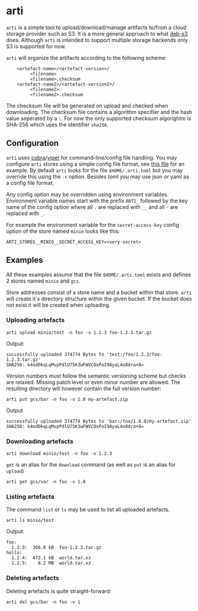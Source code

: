 # arti

`arti` is a simple tool to upload/download/manage artifacts to/from a cloud storage provider
such as S3. It is a more general approach to what [deb-s3](https://github.com/krobertson/deb-s3)
does.
Although `arti` is intended to support multiple storage backends only S3 is supported for now.

`arti` will organize the artifacts according to the following scheme:

```
    <artefact-name>/<artefact-version>/
         <filename>
         <filename>.checksum
    <artefact-name2>/<artefact-version2>/
         <filename2>
         <filename2>.checksum
```

The checksum file will be generated on upload and checked when downloading.
The checksum file contains a algorithm specifier and the hash value seperated by a `:`. For now
the only supported checksum algorightm is SHA-256 which uses the identifier `sha256`.


## Configuration

`arti` uses [cobra](https://github.com/spf13/cobra)/[viper](https://github.com/spf13/viper) for
command-line/config file handling. You may configure `arti` stores using a simple config file
format, see [this file](sample-config.toml) for an example.
By default `arti` looks for the file `$HOME/.arti.toml` but you may override this using the `-c`
option. Besides toml you may use json or yaml as a config file format.

Any config option may be overridden using environment variables. Environment variable names start
with the prefix `ARTI_` followed by the key name of the config option where all `.` are replaced
with `__` and all `-` are replaced with `_`.

For example the environment variable for the `secret-access-key` config option of the store
named `minio` looks like this:

```
ARTI_STORES__MINIO__SECRET_ACCESS_KEY=<very-secret>
```


## Examples

All these examples assume that the file `$HOME/.arti.toml` exists and defines 2 stores named `minio`
and `gcs`.

Store addresses consist of a store name and a bucket within that store. `arti` will create it`s
directory structure within the given bucket. If the bucket does not exist it will be created
when uploading.

### Uploading artefacts

```
arti upload minio/test -n foo -v 1.2.3 foo-1.2.3.tar.gz
```

Output:
```
successfully uploaded 374774 Bytes to 'test:/foo/1.2.3/foo-1.2.3.tar.gz'
SHA256: k4odDkqLqMvpPdlU75K3wFWVCOxPoI9AyaL4o8dra+8=
```

Version numbers must follow the semantic versioning scheme but checks are relaxed. Missing
patch level or even minor number are allowed. The resulting directory will however contain the
full version number:

```
arti put gcs/bar -n foo -v 1.0 my-artefact.zip
```

Output

```
successfully uploaded 374774 Bytes to 'bar:/foo/1.0.0/my-artefact.zip'
SHA256: k4odDkqLqMvpPdlU75K3wFWVCOxPoI9AyaL4o8dra+8=
```


### Downloading artefacts

```
arti download minio/test -n foo -v 1.2.3
```

`get` is an alias for the `download` command (as well as `put` is an alias for `upload`)


```
arti get gcs/var -n foo -v 1.0
```


### Listing artefacts

The command `list` or `ls` may be used to list all uploaded artefacts.

```
arti ls minio/test
```

Output:

```
foo:
  1.2.3:  366.0 kB  foo-1.2.3.tar.gz
hello:
  1.2.4:  472.1 kB  world.tar.xz
  1.2.5:    8.2 MB  world.tar.xz
```


### Deleting artefacts

Deleting artefacts is quite straight-forward:

```
arti del gcs/bar -n foo -v 1
```